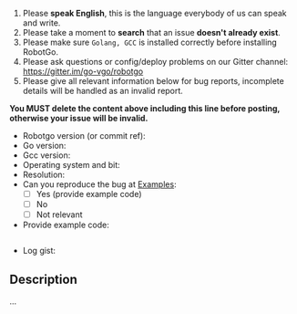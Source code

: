 1. Please **speak English**, this is the language everybody of us can speak and write.
2. Please take a moment to **search** that an issue **doesn't already exist**.
3. Please make sure `Golang, GCC` is installed correctly before installing RobotGo.
4. Please ask questions or config/deploy problems on our Gitter channel: https://gitter.im/go-vgo/robotgo
5. Please give all relevant information below for bug reports, incomplete details will be handled as an invalid report.

**You MUST delete the content above including this line before posting, otherwise your issue will be invalid.**

- Robotgo version (or commit ref):
- Go version:
- Gcc version:
- Operating system and bit:
- Resolution:
- Can you reproduce the bug at [Examples](https://github.com/Qolzam/robotgo/blob/master/examples/main.go):
  - [ ] Yes (provide example code)
  - [ ] No
  - [ ] Not relevant
- Provide example code:

```Go

```
- Log gist:

## Description

...
